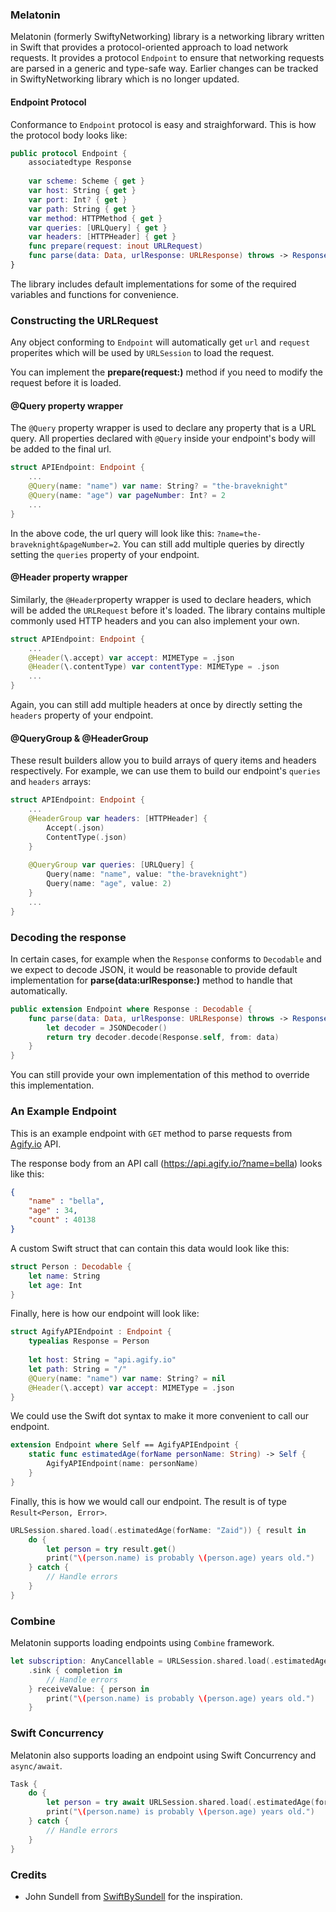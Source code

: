 ### Melatonin

Melatonin (formerly SwiftyNetworking) library is a networking library written in Swift that provides a protocol-oriented approach to load network requests. It provides a protocol `Endpoint` to ensure that networking requests are parsed in a generic and type-safe way. Earlier changes can be tracked in SwiftyNetworking library which is no longer updated.

#### Endpoint Protocol
Conformance to `Endpoint` protocol is easy and straighforward. This is how the protocol body looks like:
```swift
public protocol Endpoint {
    associatedtype Response
    
    var scheme: Scheme { get }
    var host: String { get }
    var port: Int? { get }
    var path: String { get }
    var method: HTTPMethod { get }
    var queries: [URLQuery] { get }
    var headers: [HTTPHeader] { get }
    func prepare(request: inout URLRequest)
    func parse(data: Data, urlResponse: URLResponse) throws -> Response
}

```
The library includes default implementations for some of the required variables and functions for convenience.

### Constructing the URLRequest
Any object conforming to `Endpoint` will automatically get `url` and `request` properites which will be used by `URLSession` to load the request.

You can implement the **prepare(request:)** method if you need to modify the request before it is loaded.

#### @Query property wrapper
The `@Query` property wrapper is used to declare any property that is a URL query. All properties declared with `@Query` inside your endpoint's body will be added to the final url.

```swift
struct APIEndpoint: Endpoint {
    ...
    @Query(name: "name") var name: String? = "the-braveknight"
    @Query(name: "age") var pageNumber: Int? = 2
    ...
}
```
In the above code, the url query will look like this: `?name=the-braveknight&pageNumber=2`. You can still add multiple queries by directly setting the `queries` property of your endpoint.

#### @Header property wrapper
Similarly, the `@Header`property wrapper is used to declare headers, which will be added the `URLRequest` before it's loaded. The library contains multiple commonly used HTTP headers and you can also implement your own.

```swift
struct APIEndpoint: Endpoint {
    ...
    @Header(\.accept) var accept: MIMEType = .json
    @Header(\.contentType) var contentType: MIMEType = .json
    ...
}
```
Again, you can still add multiple headers at once by directly setting the `headers` property of your endpoint.

#### @QueryGroup & @HeaderGroup
These result builders allow you to build arrays of query items and headers respectively. For example, we can use them to build our endpoint's `queries` and `headers` arrays:
```swift
struct APIEndpoint: Endpoint {
    ...
    @HeaderGroup var headers: [HTTPHeader] {
        Accept(.json)
        ContentType(.json)
    }
    
    @QueryGroup var queries: [URLQuery] {
        Query(name: "name", value: "the-braveknight")
        Query(name: "age", value: 2)
    }
    ...
}
```

### Decoding the response
In certain cases, for example when the `Response` conforms to `Decodable` and we expect to decode JSON, it would be reasonable to provide default implementation for **parse(data:urlResponse:)** method to handle that automatically.
```swift
public extension Endpoint where Response : Decodable {
    func parse(data: Data, urlResponse: URLResponse) throws -> Response {
        let decoder = JSONDecoder()
        return try decoder.decode(Response.self, from: data)
    }
}
```
You can still provide your own implementation of this method to override this implementation.

### An Example Endpoint
This is an example endpoint with `GET` method to parse requests from [Agify.io](https://agify.io/ "Agify.io") API.

The response body from an API call (https://api.agify.io/?name=bella) looks like this:
```json
{
    "name" : "bella",
    "age" : 34,
    "count" : 40138
}
```
A custom Swift struct that can contain this data would look like this:
```swift
struct Person : Decodable {
    let name: String
    let age: Int
}
```
Finally, here is how our endpoint will look like:
```swift
struct AgifyAPIEndpoint : Endpoint {
    typealias Response = Person
    
    let host: String = "api.agify.io"
    let path: String = "/"
    @Query(name: "name") var name: String? = nil
    @Header(\.accept) var accept: MIMEType = .json
}
```

We could use the Swift dot syntax to make it more convenient to call our endpoint.
```swift
extension Endpoint where Self == AgifyAPIEndpoint {
    static func estimatedAge(forName personName: String) -> Self {
        AgifyAPIEndpoint(name: personName)
    }
}
```
Finally, this is how we would call our endpoint. The result is of type `Result<Person, Error>`.
```swift
URLSession.shared.load(.estimatedAge(forName: "Zaid")) { result in
    do {
        let person = try result.get()
        print("\(person.name) is probably \(person.age) years old.")
    } catch {
        // Handle errors
    }
}
```
### Combine
Melatonin supports loading endpoints using `Combine` framework.
```swift
let subscription: AnyCancellable = URLSession.shared.load(.estimatedAge(forName: "Zaid"))
    .sink { completion in
        // Handle errors
    } receiveValue: { person in
        print("\(person.name) is probably \(person.age) years old.")
    }
```
### Swift Concurrency
Melatonin also supports loading an endpoint using Swift Concurrency and `async/await`.
```swift
Task {
    do {
        let person = try await URLSession.shared.load(.estimatedAge(forName: "Zaid"))
        print("\(person.name) is probably \(person.age) years old.")
    } catch {
        // Handle errors
    }
}
```

### Credits
- John Sundell from [SwiftBySundell](https://www.swiftbysundell.com "SwiftBySundell") for the inspiration.

